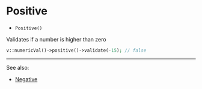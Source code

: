 # Positive

- `Positive()`

Validates if a number is higher than zero

```php
v::numericVal()->positive()->validate(-15); // false
```

***
See also:

  * [Negative](Negative.md)
